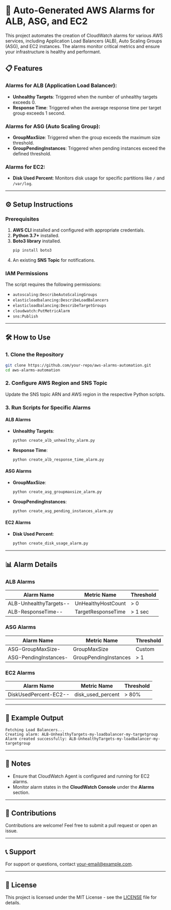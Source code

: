 # 🚀 Auto-Generated AWS Alarms for ALB, ASG, and EC2

This project automates the creation of CloudWatch alarms for various AWS services, including Application Load Balancers (ALB), Auto Scaling Groups (ASG), and EC2 instances. The alarms monitor critical metrics and ensure your infrastructure is healthy and performant.

## 📋 Features

### Alarms for ALB (Application Load Balancer):
- **Unhealthy Targets**: Triggered when the number of unhealthy targets exceeds 0.
- **Response Time**: Triggered when the average response time per target group exceeds 1 second.

### Alarms for ASG (Auto Scaling Group):
- **GroupMaxSize**: Triggered when the group exceeds the maximum size threshold.
- **GroupPendingInstances**: Triggered when pending instances exceed the defined threshold.

### Alarms for EC2:
- **Disk Used Percent**: Monitors disk usage for specific partitions like `/` and `/var/log`.

---

## ⚙️ Setup Instructions

### Prerequisites
1. **AWS CLI** installed and configured with appropriate credentials.
2. **Python 3.7+** installed.
3. **Boto3 library** installed.
   ```bash
   pip install boto3
   ```
4. An existing **SNS Topic** for notifications.

### IAM Permissions
The script requires the following permissions:
- `autoscaling:DescribeAutoScalingGroups`
- `elasticloadbalancing:DescribeLoadBalancers`
- `elasticloadbalancing:DescribeTargetGroups`
- `cloudwatch:PutMetricAlarm`
- `sns:Publish`

---

## 🛠️ How to Use

### 1. Clone the Repository
```bash
git clone https://github.com/your-repo/aws-alarms-automation.git
cd aws-alarms-automation
```

### 2. Configure AWS Region and SNS Topic
Update the SNS topic ARN and AWS region in the respective Python scripts.

### 3. Run Scripts for Specific Alarms

#### ALB Alarms
- **Unhealthy Targets**:
  ```bash
  python create_alb_unhealthy_alarm.py
  ```
- **Response Time**:
  ```bash
  python create_alb_response_time_alarm.py
  ```

#### ASG Alarms
- **GroupMaxSize**:
  ```bash
  python create_asg_groupmaxsize_alarm.py
  ```
- **GroupPendingInstances**:
  ```bash
  python create_asg_pending_instances_alarm.py
  ```

#### EC2 Alarms
- **Disk Used Percent**:
  ```bash
  python create_disk_usage_alarm.py
  ```

---

## 📊 Alarm Details

### ALB Alarms
| Alarm Name                          | Metric Name         | Threshold |
|-------------------------------------|---------------------|-----------|
| ALB-UnhealthyTargets-<LB>-<TG>      | UnHealthyHostCount  | > 0       |
| ALB-ResponseTime-<LB>-<TG>          | TargetResponseTime  | > 1 sec   |

### ASG Alarms
| Alarm Name                          | Metric Name           | Threshold |
|-------------------------------------|-----------------------|-----------|
| ASG-GroupMaxSize-<ASG>              | GroupMaxSize          | Custom    |
| ASG-PendingInstances-<ASG>          | GroupPendingInstances | > 1       |

### EC2 Alarms
| Alarm Name                          | Metric Name         | Threshold |
|-------------------------------------|---------------------|-----------|
| DiskUsedPercent-EC2-<Instance>-<Path>| disk_used_percent   | > 80%     |

---

## 🎯 Example Output

```plaintext
Fetching Load Balancers...
Creating alarm: ALB-UnhealthyTargets-my-loadbalancer-my-targetgroup
Alarm created successfully: ALB-UnhealthyTargets-my-loadbalancer-my-targetgroup
```

---

## 📌 Notes
- Ensure that CloudWatch Agent is configured and running for EC2 alarms.
- Monitor alarm states in the **CloudWatch Console** under the **Alarms** section.

---

## 🤝 Contributions
Contributions are welcome! Feel free to submit a pull request or open an issue.

---

## 📞 Support
For support or questions, contact [your-email@example.com](mailto:your-email@example.com).

---

## 📜 License
This project is licensed under the MIT License - see the [LICENSE](LICENSE) file for details.